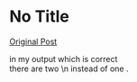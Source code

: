 # No Title

[Original Post](https://discourse.onlinedegree.iitm.ac.in/t/165959/11)

<p>in my output which is correct<br>
there are two \n instead of one .</p>